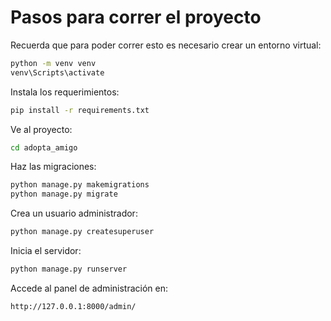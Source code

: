 # Pasos para correr el proyecto

Recuerda que para poder correr esto es necesario crear un entorno virtual:

```bash
python -m venv venv
venv\Scripts\activate
```

Instala los requerimientos:

```bash
pip install -r requirements.txt
```

Ve al proyecto:

```bash
cd adopta_amigo
```

Haz las migraciones:

```bash
python manage.py makemigrations
python manage.py migrate
```

Crea un usuario administrador:

```bash
python manage.py createsuperuser
```

Inicia el servidor:

```bash
python manage.py runserver
```

Accede al panel de administración en:

```
http://127.0.0.1:8000/admin/
```
